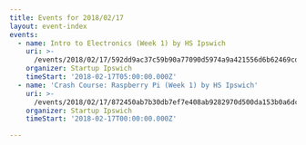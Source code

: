 ```yaml
---
title: Events for 2018/02/17
layout: event-index
events:
  - name: Intro to Electronics (Week 1) by HS Ipswich
    uri: >-
      /events/2018/02/17/592dd9ac37c59b90a77090d5974a9a421556d6b62469cd0a5862dd7a49e3c18d
    organizer: Startup Ipswich
    timeStart: '2018-02-17T05:00:00.000Z'
  - name: 'Crash Course: Raspberry Pi (Week 1) by HS Ipswich'
    uri: >-
      /events/2018/02/17/872450ab7b30db7ef7e408ab9282970d500da153b0a6dc6b9c4cdfc4169bdb2e
    organizer: Startup Ipswich
    timeStart: '2018-02-17T00:00:00.000Z'

---
```

